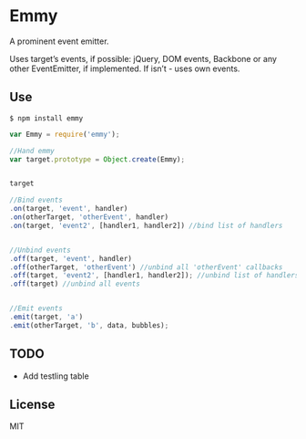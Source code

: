 # Emmy

A prominent event emitter.

Uses target’s events, if possible: jQuery, DOM events, Backbone or any other EventEmitter, if implemented. If isn’t - uses own events.


## Use

```
$ npm install emmy
```

```js
var Emmy = require('emmy');

//Hand emmy
var target.prototype = Object.create(Emmy);


target

//Bind events
.on(target, 'event', handler)
.on(otherTarget, 'otherEvent', handler)
.on(target, 'event2', [handler1, handler2]) //bind list of handlers


//Unbind events
.off(target, 'event', handler)
.off(otherTarget, 'otherEvent') //unbind all 'otherEvent' callbacks
.off(target, 'event2', [handler1, handler2]); //unbind list of handlers
.off(target) //unbind all events


//Emit events
.emit(target, 'a')
.emit(otherTarget, 'b', data, bubbles);
```


## TODO

* Add testling table


## License

MIT
